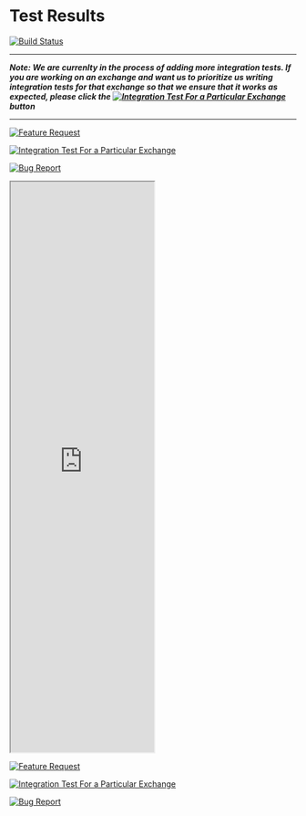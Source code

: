 
# Test Results

[![Build Status](https://travis-ci.org/franz-see/ccxt-rest.svg)](https://travis-ci.org/franz-see/ccxt-rest)

*****
_**Note: We are currenlty in the process of adding more integration tests. If you are working on an exchange and want us to prioritize us writing integration tests for that exchange so that we ensure that it works as expected, please click the [![Integration Test For a Particular Exchange](https://img.shields.io/badge/Create%20New%20Issue-Integration%20Test%20For%20a%20Particular%20Exchange-blue.svg)](https://github.com/franz-see/ccxt-rest/issues/new?template=integration_test_request.md) button**_
*****

[![Feature Request](https://img.shields.io/badge/Create%20New%20Issue-Feature%20Request-green.svg)](https://github.com/franz-see/ccxt-rest/issues/new?template=integration_test_request.md)

[![Integration Test For a Particular Exchange](https://img.shields.io/badge/Create%20New%20Issue-Integration%20Test%20For%20a%20Particular%20Exchange-blue.svg)](https://github.com/franz-see/ccxt-rest/issues/new?template=integration_test_request.md)

[![Bug Report](https://img.shields.io/badge/Create%20New%20Issue-Bug%20Report-red.svg)](https://github.com/franz-see/ccxt-rest/issues/new?template=integration_test_request.md)

<iframe src="https://franz-see.github.io/ccxt-rest/" width="50%" height="1000px"></iframe>

[![Feature Request](https://img.shields.io/badge/Create%20New%20Issue-Feature%20Request-green.svg)](https://github.com/franz-see/ccxt-rest/issues/new?template=integration_test_request.md)

[![Integration Test For a Particular Exchange](https://img.shields.io/badge/Create%20New%20Issue-Integration%20Test%20For%20a%20Particular%20Exchange-blue.svg)](https://github.com/franz-see/ccxt-rest/issues/new?template=integration_test_request.md)

[![Bug Report](https://img.shields.io/badge/Create%20New%20Issue-Bug%20Report-red.svg)](https://github.com/franz-see/ccxt-rest/issues/new?template=integration_test_request.md)